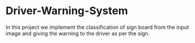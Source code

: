 # Driver-Warning-System
In this project we implement the classification of sign board from the input image and giving the warning to the driver as per the sign. 
